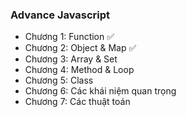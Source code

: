 ### Advance Javascript
- Chương 1: Function ✅
- Chương 2: Object & Map ✅
- Chương 3: Array & Set
- Chương 4: Method & Loop
- Chương 5: Class
- Chương 6: Các khái niệm quan trọng
- Chương 7: Các thuật toán
